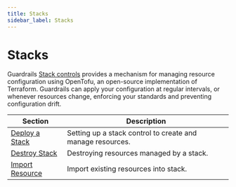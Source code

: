 ```yaml
---
title: Stacks
sidebar_label: Stacks
---
```


# Stacks

Guardrails [Stack controls](/guardrails/docs/concepts/guardrails/stacks) provides a mechanism for managing resource configuration using OpenTofu, an open-source implementation of Terraform.  Guardrails can apply your configuration at regular intervals, or whenever resources change, enforcing your standards and preventing configuration drift.

| Section	          | Description
|-------------------|-------------------------------------------
| [Deploy a Stack](/guardrails/docs/guides/using-guardrails/stacks/deploy) | Setting up a stack control to create and manage resources.
| [Destroy  Stack](/guardrails/docs/guides/using-guardrails/stacks/destroy) | Destroying resources managed by a stack.
| [Import Resource](/guardrails/docs/guides/using-guardrails/stacks/import) | Import existing resources into stack.

